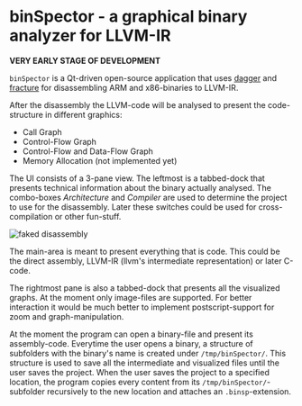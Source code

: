 # binSpector - a graphical binary analyzer for LLVM-IR

**VERY EARLY STAGE OF DEVELOPMENT**

`binSpector` is a Qt-driven open-source application that uses [dagger](http://dagger.repzret.org) and [fracture](https://github.com/draperlaboratory/fracture) for disassembling ARM and x86-binaries to LLVM-IR.

After the disassembly the LLVM-code will be analysed to present the code-structure in different graphics:

- Call Graph
- Control-Flow Graph
- Control-Flow and Data-Flow Graph
- Memory Allocation (not implemented yet)

The UI consists of a 3-pane view. The leftmost is a tabbed-dock that presents technical information about the binary actually analysed. The combo-boxes *Architecture* and *Compiler* are used to determine the project to use for the disassembly. Later these switches could be used for cross-compilation or other fun-stuff.

<p >
  <img src="https://raw.github.com/gismo141/binSpector/master/documentation/images/fakeDisassembly.png" alt="faked disassembly"/>
</p>

The main-area is meant to present everything that is code. This could be the direct assembly, LLVM-IR (llvm's intermediate representation) or later C-code.

The rightmost pane is also a tabbed-dock that presents all the visualized graphs. At the moment only image-files are supported. For better interaction it would be much better to implement postscript-support for zoom and graph-manipulation.

At the moment the program can open a binary-file and present its assembly-code. Everytime the user opens a binary, a structure of subfolders with the binary's name is created under `/tmp/binSpector/`. This structure is used to save all the intermediate and visualized files until the user saves the project. When the user saves the project to a specified location, the program copies every content from its `/tmp/binSpector/`-subfolder recursively to the new location and attaches an `.binsp`-extension.